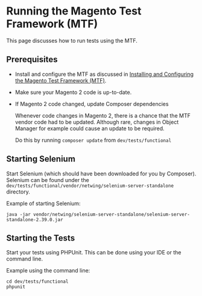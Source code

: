 # Running the Magento Test Framework (MTF)

This page discusses how to run tests using the MTF.

## Prerequisites

*	Install and configure the MTF as discussed in [Installing and Configuring the Magento Test Framework (MTF)](install.md).
*	Make sure your Magento 2 code is up-to-date.
*	If Magento 2 code changed, update Composer dependencies

	Whenever code changes in Magento 2, there is a chance that the MTF vendor code had to be updated. Although rare, changes in Object Manager for example could cause an update to be required.

	Do this by running `composer update` from `dev/tests/functional`

## Starting Selenium

Start Selenium (which should have been downloaded for you by Composer). Selenium can be found under the `dev/tests/functional/vendor/netwing/selenium-server-standalone` directory.

Example of starting Selenium:

```
java -jar vendor/netwing/selenium-server-standalone/selenium-server-standalone-2.39.0.jar
```

## Starting the Tests

Start your tests using PHPUnit. This can be done using your IDE or the command line.

Example using the command line:

```
cd dev/tests/functional
phpunit
```